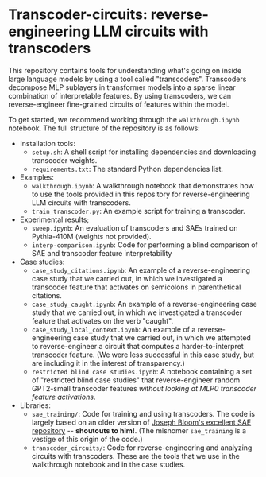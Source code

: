 # Transcoder-circuits: reverse-engineering LLM circuits with transcoders

This repository contains tools for understanding what's going on inside large language models by using a tool called "transcoders". Transcoders decompose MLP sublayers in transformer models into a sparse linear combination of interpretable features. By using transcoders, we can reverse-engineer fine-grained circuits of features within the model.

To get started, we recommend working through the `walkthrough.ipynb` notebook. The full structure of the repository is as follows:

* Installation tools:
  * `setup.sh`: A shell script for installing dependencies and downloading transcoder weights.
  * `requirements.txt`: The standard Python dependencies list.
* Examples:
  * `walkthrough.ipynb`: A walkthrough notebook that demonstrates how to use the tools provided in this repository for reverse-engineering LLM circuits with transcoders.
  * `train_transcoder.py`: An example script for training a transcoder.
* Experimental results;
  * `sweep.ipynb`: An evaluation of transcoders and SAEs trained on Pythia-410M (weights not provided).
  * `interp-comparison.ipynb`: Code for performing a blind comparison of SAE and transcoder feature interpretability
* Case studies:
  * `case_study_citations.ipynb`: An example of a reverse-engineering case study that we carried out, in which we investigated a transcoder feature that activates on semicolons in parenthetical citations.
  * `case_study_caught.ipynb`: An example of a reverse-engineering case study that we carried out, in which we investigated a transcoder feature that activates on the verb "caught".
  * `case_study_local_context.ipynb`: An example of a reverse-engineering case study that we carried out, in which we attempted to reverse-engineer a circuit that computes a harder-to-interpret transcoder feature. (We were less successful in this case study, but are including it in the interest of transparency.)
  * `restricted blind case studies.ipynb`: A notebook containing a set of "restricted blind case studies" that reverse-engineer random GPT2-small transcoder features *without looking at MLP0 transcoder feature activations*.
* Libraries:
  * `sae_training/`: Code for training and using transcoders. The code is largely based on an older version of [Joseph Bloom's excellent SAE repository](https://github.com/jbloomAus/SAELens) -- **shoutouts to him!**. (The misnomer `sae_training` is a vestige of this origin of the code.)
  * `transcoder_circuits/`: Code for reverse-engineering and analyzing circuits with transcoders. These are the tools that we use in the walkthrough notebook and in the case studies.
